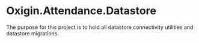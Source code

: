 ﻿# Oxigin.Attendance.Datastore
The purpose for this project is to hold all datastore connectivity utilities and datastore migrations.